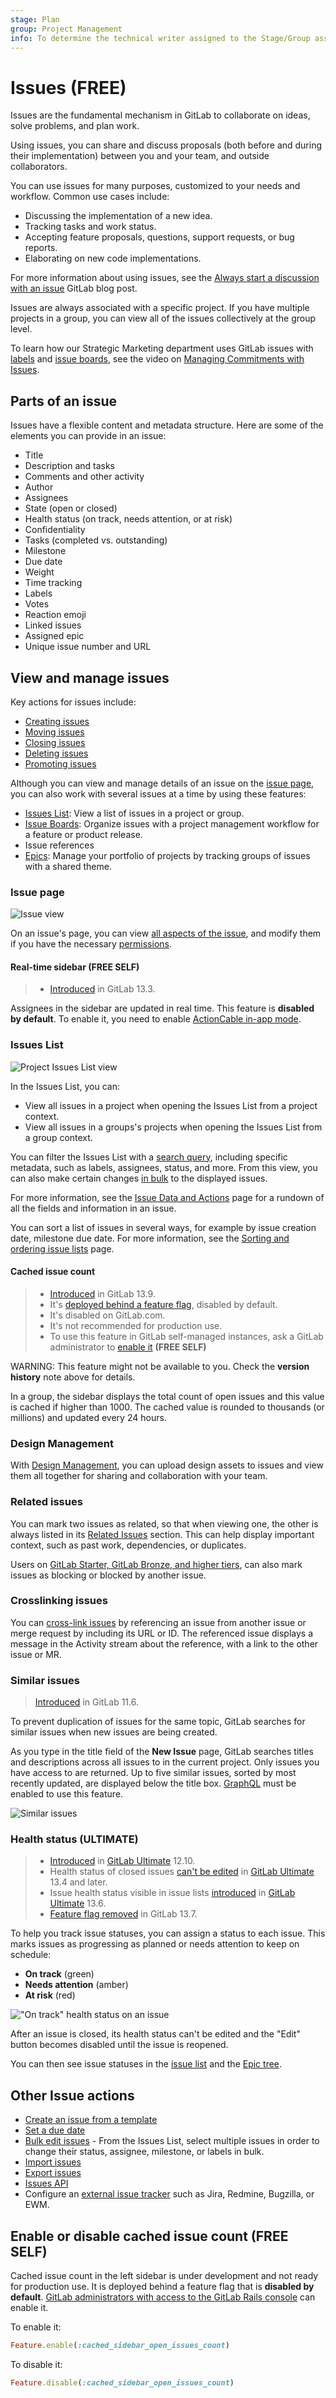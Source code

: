 ```yaml
---
stage: Plan
group: Project Management
info: To determine the technical writer assigned to the Stage/Group associated with this page, see https://about.gitlab.com/handbook/engineering/ux/technical-writing/#assignments
---
```


# Issues **(FREE)**

Issues are the fundamental mechanism in GitLab to collaborate on ideas, solve
problems, and plan work.

Using issues, you can share and discuss proposals (both before and during their
implementation) between you and your team, and outside collaborators.

You can use issues for many purposes, customized to your needs and workflow.
Common use cases include:

- Discussing the implementation of a new idea.
- Tracking tasks and work status.
- Accepting feature proposals, questions, support requests, or bug reports.
- Elaborating on new code implementations.

For more information about using issues, see the
[Always start a discussion with an issue](https://about.gitlab.com/blog/2016/03/03/start-with-an-issue/)
GitLab blog post.

Issues are always associated with a specific project. If you have multiple
projects in a group, you can view all of the issues collectively at the group
level.

<i class="fa fa-youtube-play youtube" aria-hidden="true"></i>
To learn how our Strategic Marketing department uses GitLab issues with [labels](../labels.md) and
[issue boards](../issue_board.md), see the video on
[Managing Commitments with Issues](https://www.youtube.com/watch?v=cuIHNintg1o&t=3).

## Parts of an issue

Issues have a flexible content and metadata structure. Here are some of the
elements you can provide in an issue:

- Title
- Description and tasks
- Comments and other activity
- Author
- Assignees
- State (open or closed)
- Health status (on track, needs attention, or at risk)
- Confidentiality
- Tasks (completed vs. outstanding)
- Milestone
- Due date
- Weight
- Time tracking
- Labels
- Votes
- Reaction emoji
- Linked issues
- Assigned epic
- Unique issue number and URL

## View and manage issues

Key actions for issues include:

- [Creating issues](managing_issues.md#create-a-new-issue)
- [Moving issues](managing_issues.md#moving-issues)
- [Closing issues](managing_issues.md#closing-issues)
- [Deleting issues](managing_issues.md#deleting-issues)
- [Promoting issues](managing_issues.md#promote-an-issue-to-an-epic)

Although you can view and manage details of an issue on the [issue page](#issue-page),
you can also work with several issues at a time by using these features:

- [Issues List](#issues-list): View a list of issues in a project or group.
- [Issue Boards](../issue_board.md): Organize issues with a project management
  workflow for a feature or product release.
- Issue references
- [Epics](../../group/epics/index.md): Manage your portfolio of projects by
  tracking groups of issues with a shared theme.

### Issue page

![Issue view](img/issues_main_view.png)

On an issue's page, you can view [all aspects of the issue](issue_data_and_actions.md),
and modify them if you have the necessary [permissions](../../permissions.md).

#### Real-time sidebar **(FREE SELF)**

> - [Introduced](https://gitlab.com/gitlab-org/gitlab/-/issues/17589) in GitLab 13.3.

Assignees in the sidebar are updated in real time. This feature is **disabled by default**.
To enable it, you need to enable [ActionCable in-app mode](https://docs.gitlab.com/omnibus/settings/actioncable.html).

### Issues List

![Project Issues List view](img/project_issues_list_view.png)

In the Issues List, you can:

- View all issues in a project when opening the Issues List from a project context.
- View all issues in a groups's projects when opening the Issues List from a group context.

You can filter the Issues List with a [search query](../../search/index.md#filtering-issue-and-merge-request-lists),
including specific metadata, such as labels, assignees, status, and more. From this
view, you can also make certain changes [in bulk](../bulk_editing.md) to the displayed issues.

For more information, see the [Issue Data and Actions](issue_data_and_actions.md) page
for a rundown of all the fields and information in an issue.

You can sort a list of issues in several ways, for example by issue creation date, milestone due date.
For more information, see the [Sorting and ordering issue lists](sorting_issue_lists.md) page.

#### Cached issue count

> - [Introduced]([link-to-issue](https://gitlab.com/gitlab-org/gitlab/-/issues/243753)) in GitLab 13.9.
> - It's [deployed behind a feature flag](../../feature_flags.md), disabled by default.
> - It's disabled on GitLab.com.
> - It's not recommended for production use.
> - To use this feature in GitLab self-managed instances, ask a GitLab administrator to [enable it](#enable-or-disable-cached-issue-count) **(FREE SELF)**

WARNING:
This feature might not be available to you. Check the **version history** note above for details.

In a group, the sidebar displays the total count of open issues and this value is cached if higher
than 1000. The cached value is rounded to thousands (or millions) and updated every 24 hours.

### Design Management

With [Design Management](design_management.md), you can upload design
assets to issues and view them all together for sharing and
collaboration with your team.

### Related issues

You can mark two issues as related, so that when viewing one, the other is always
listed in its [Related Issues](related_issues.md) section. This can help display important
context, such as past work, dependencies, or duplicates.

Users on [GitLab Starter, GitLab Bronze, and higher tiers](https://about.gitlab.com/pricing/), can
also mark issues as blocking or blocked by another issue.

### Crosslinking issues

You can [cross-link issues](crosslinking_issues.md) by referencing an issue from another
issue or merge request by including its URL or ID. The referenced issue displays a
message in the Activity stream about the reference, with a link to the other issue or MR.

### Similar issues

> [Introduced](https://gitlab.com/gitlab-org/gitlab-foss/-/merge_requests/22866) in GitLab 11.6.

To prevent duplication of issues for the same topic, GitLab searches for similar issues
when new issues are being created.

As you type in the title field of the **New Issue** page, GitLab searches titles and descriptions
across all issues to in the current project. Only issues you have access to are returned.
Up to five similar issues, sorted by most recently updated, are displayed below the title box.
[GraphQL](../../../api/graphql/index.md) must be enabled to use this feature.

![Similar issues](img/similar_issues.png)

### Health status **(ULTIMATE)**

> - [Introduced](https://gitlab.com/gitlab-org/gitlab/-/issues/36427) in [GitLab Ultimate](https://about.gitlab.com/pricing/) 12.10.
> - Health status of closed issues [can't be edited](https://gitlab.com/gitlab-org/gitlab/-/issues/220867) in [GitLab Ultimate](https://about.gitlab.com/pricing/) 13.4 and later.
> - Issue health status visible in issue lists [introduced](https://gitlab.com/gitlab-org/gitlab/-/merge_requests/45141) in [GitLab Ultimate](https://about.gitlab.com/pricing/) 13.6.
> - [Feature flag removed](https://gitlab.com/gitlab-org/gitlab/-/issues/213567) in GitLab 13.7.

To help you track issue statuses, you can assign a status to each issue.
This marks issues as progressing as planned or needs attention to keep on schedule:

- **On track** (green)
- **Needs attention** (amber)
- **At risk** (red)

!["On track" health status on an issue](img/issue_health_status_dropdown_v12_10.png)

After an issue is closed, its health status can't be edited and the "Edit" button becomes disabled
until the issue is reopened.

You can then see issue statuses in the [issue list](#issues-list) and the
[Epic tree](../../group/epics/index.md#issue-health-status-in-epic-tree).

## Other Issue actions

- [Create an issue from a template](../../project/description_templates.md#use-the-templates)
- [Set a due date](due_dates.md)
- [Bulk edit issues](../bulk_editing.md) - From the Issues List, select multiple issues
  in order to change their status, assignee, milestone, or labels in bulk.
- [Import issues](csv_import.md)
- [Export issues](csv_export.md)
- [Issues API](../../../api/issues.md)
- Configure an [external issue tracker](../../../integration/external-issue-tracker.md)
  such as Jira, Redmine, Bugzilla, or EWM.

## Enable or disable cached issue count **(FREE SELF)**

Cached issue count in the left sidebar is under development and not ready for production use. It is
deployed behind a feature flag that is **disabled by default**.
[GitLab administrators with access to the GitLab Rails console](../../../administration/feature_flags.md)
can enable it.

To enable it:

```ruby
Feature.enable(:cached_sidebar_open_issues_count)
```

To disable it:

```ruby
Feature.disable(:cached_sidebar_open_issues_count)
```
